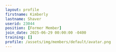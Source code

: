 ```yaml
---
layout: profile
firstname: Kimberly
lastname: Shaver
userid: 23044
position: [Former Member]
join_date: 2025-06-29 00:00:00 -0400
training: []
profile: /assets/img/members/default/avatar.png
---
```

